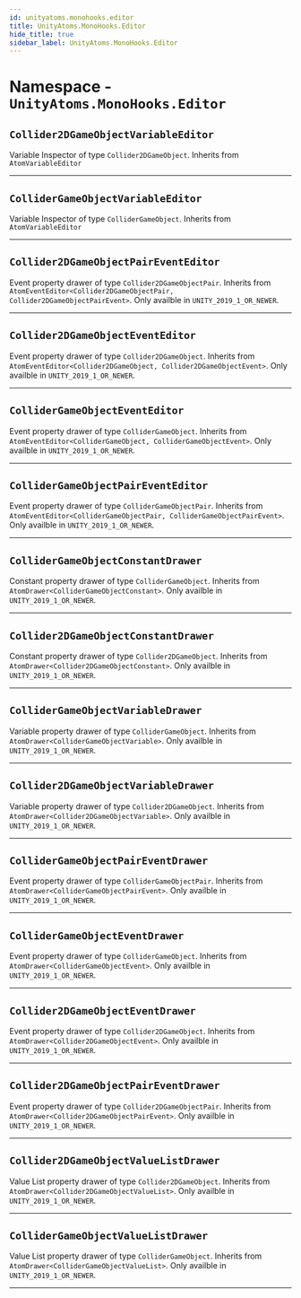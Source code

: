 ```yaml
---
id: unityatoms.monohooks.editor
title: UnityAtoms.MonoHooks.Editor
hide_title: true
sidebar_label: UnityAtoms.MonoHooks.Editor
---
```


# Namespace - `UnityAtoms.MonoHooks.Editor`

## `Collider2DGameObjectVariableEditor`

Variable Inspector of type `Collider2DGameObject`. Inherits from `AtomVariableEditor`

---

## `ColliderGameObjectVariableEditor`

Variable Inspector of type `ColliderGameObject`. Inherits from `AtomVariableEditor`

---

## `Collider2DGameObjectPairEventEditor`

Event property drawer of type `Collider2DGameObjectPair`. Inherits from `AtomEventEditor<Collider2DGameObjectPair, Collider2DGameObjectPairEvent>`. Only availble in `UNITY_2019_1_OR_NEWER`.

---

## `Collider2DGameObjectEventEditor`

Event property drawer of type `Collider2DGameObject`. Inherits from `AtomEventEditor<Collider2DGameObject, Collider2DGameObjectEvent>`. Only availble in `UNITY_2019_1_OR_NEWER`.

---

## `ColliderGameObjectEventEditor`

Event property drawer of type `ColliderGameObject`. Inherits from `AtomEventEditor<ColliderGameObject, ColliderGameObjectEvent>`. Only availble in `UNITY_2019_1_OR_NEWER`.

---

## `ColliderGameObjectPairEventEditor`

Event property drawer of type `ColliderGameObjectPair`. Inherits from `AtomEventEditor<ColliderGameObjectPair, ColliderGameObjectPairEvent>`. Only availble in `UNITY_2019_1_OR_NEWER`.

---

## `ColliderGameObjectConstantDrawer`

Constant property drawer of type `ColliderGameObject`. Inherits from `AtomDrawer<ColliderGameObjectConstant>`. Only availble in `UNITY_2019_1_OR_NEWER`.

---

## `Collider2DGameObjectConstantDrawer`

Constant property drawer of type `Collider2DGameObject`. Inherits from `AtomDrawer<Collider2DGameObjectConstant>`. Only availble in `UNITY_2019_1_OR_NEWER`.

---

## `ColliderGameObjectVariableDrawer`

Variable property drawer of type `ColliderGameObject`. Inherits from `AtomDrawer<ColliderGameObjectVariable>`. Only availble in `UNITY_2019_1_OR_NEWER`.

---

## `Collider2DGameObjectVariableDrawer`

Variable property drawer of type `Collider2DGameObject`. Inherits from `AtomDrawer<Collider2DGameObjectVariable>`. Only availble in `UNITY_2019_1_OR_NEWER`.

---

## `ColliderGameObjectPairEventDrawer`

Event property drawer of type `ColliderGameObjectPair`. Inherits from `AtomDrawer<ColliderGameObjectPairEvent>`. Only availble in `UNITY_2019_1_OR_NEWER`.

---

## `ColliderGameObjectEventDrawer`

Event property drawer of type `ColliderGameObject`. Inherits from `AtomDrawer<ColliderGameObjectEvent>`. Only availble in `UNITY_2019_1_OR_NEWER`.

---

## `Collider2DGameObjectEventDrawer`

Event property drawer of type `Collider2DGameObject`. Inherits from `AtomDrawer<Collider2DGameObjectEvent>`. Only availble in `UNITY_2019_1_OR_NEWER`.

---

## `Collider2DGameObjectPairEventDrawer`

Event property drawer of type `Collider2DGameObjectPair`. Inherits from `AtomDrawer<Collider2DGameObjectPairEvent>`. Only availble in `UNITY_2019_1_OR_NEWER`.

---

## `Collider2DGameObjectValueListDrawer`

Value List property drawer of type `Collider2DGameObject`. Inherits from `AtomDrawer<Collider2DGameObjectValueList>`. Only availble in `UNITY_2019_1_OR_NEWER`.

---

## `ColliderGameObjectValueListDrawer`

Value List property drawer of type `ColliderGameObject`. Inherits from `AtomDrawer<ColliderGameObjectValueList>`. Only availble in `UNITY_2019_1_OR_NEWER`.

---
